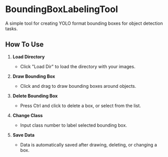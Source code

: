 # BoundingBoxLabelingTool

A simple tool for creating YOLO format bounding boxes for object detection tasks.

## How To Use

1. **Load Directory**
   - Click "Load Dir" to load the directory with your images.

2. **Draw Bounding Box**
   - Click and drag to draw bounding boxes around objects.

3. **Delete Bounding Box**
   - Press Ctrl and click to delete a box, or select from the list.

4. **Change Class**
   - Input class number to label selected bounding box.

5. **Save Data**
   - Data is automatically saved after drawing, deleting, or changing a box.
